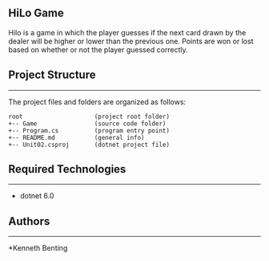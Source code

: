
## HiLo Game
Hilo is a game in which the player guesses if the next card drawn by the dealer will be higher or lower than the previous one. Points are won or lost based on whether or not the player guessed correctly.

## Project Structure
---
The project files and folders are organized as follows:
```
root                    (project root folder)
+-- Game                (source code folder)
+-- Program.cs          (program entry point)    
+-- README.md           (general info)
+-- Unit02.csproj       (dotnet project file)
```

## Required Technologies
---
* dotnet 6.0

## Authors
---
*Kenneth Benting